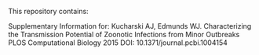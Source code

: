 This repository contains:

Supplementary Information for: Kucharski AJ, Edmunds WJ. Characterizing the Transmission Potential of Zoonotic Infections from Minor Outbreaks PLOS Computational Biology 2015 DOI: 10.1371/journal.pcbi.1004154


